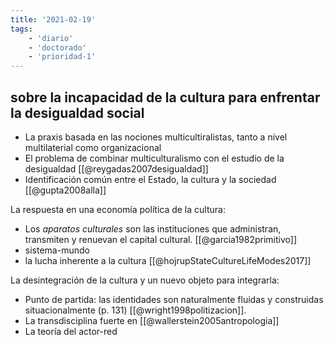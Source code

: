 ```yaml
---
title: '2021-02-19'
tags:
    - 'diario'
    - 'doctorado'
    - 'prioridad-1'
---
```

## sobre la incapacidad de la cultura para enfrentar la desigualdad social

- La praxis basada en las nociones multicultiralistas, tanto a nivel multilaterial como organizacional 
- El problema de combinar multiculturalismo con el estudio de la desigualdad [[@reygadas2007desigualdad]]
- Identificación común entre el Estado, la cultura y la sociedad [[@gupta2008alla]]

La respuesta en una economía política de la cultura:

- Los *aparatos culturales* son las instituciones que administran, transmiten y renuevan el capital cultural. [[@garcia1982primitivo]]
- sistema-mundo
- la lucha inherente a la cultura [[@hojrupStateCultureLifeModes2017]]

La desintegración de la cultura y un nuevo objeto para integrarla:

- Punto de partida: las identidades son naturalmente fluidas y construidas situacionalmente (p. 131) [[@wright1998politizacion]].
- La transdisciplina fuerte en [[@wallerstein2005antropologia]]
- La teoría del actor-red
